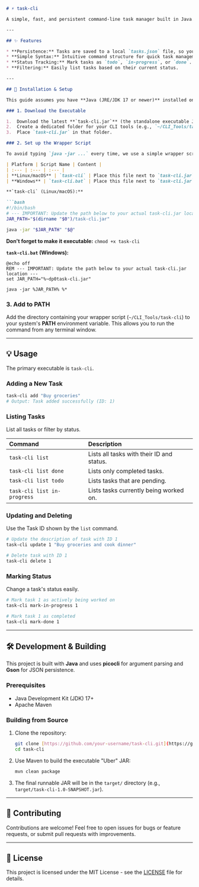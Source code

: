 ```markdown
# ⚡ task-cli

A simple, fast, and persistent command-line task manager built in Java. Manage your to-do list directly from your terminal with a clear, intuitive syntax.

---

## ✨ Features

* **Persistence:** Tasks are saved to a local `tasks.json` file, so your list remains intact between sessions.
* **Simple Syntax:** Intuitive command structure for quick task management.
* **Status Tracking:** Mark tasks as `todo`, `in-progress`, or `done`.
* **Filtering:** Easily list tasks based on their current status.

---

## 🚀 Installation & Setup

This guide assumes you have **Java (JRE/JDK 17 or newer)** installed on your system.

### 1. Download the Executable

1.  Download the latest **`task-cli.jar`** (the standalone executable JAR) from the releases page (or build it yourself using `mvn package`).
2.  Create a dedicated folder for your CLI tools (e.g., `~/CLI_Tools/task-cli`).
3.  Place `task-cli.jar` in that folder.

### 2. Set up the Wrapper Script

To avoid typing `java -jar ...` every time, we use a simple wrapper script.

| Platform | Script Name | Content |
| :--- | :--- | :--- |
| **Linux/macOS** | `task-cli` | Place this file next to `task-cli.jar`. |
| **Windows** | `task-cli.bat` | Place this file next to `task-cli.jar`. |

**`task-cli` (Linux/macOS):**

```bash
#!/bin/bash
# --- IMPORTANT: Update the path below to your actual task-cli.jar location ---
JAR_PATH="$(dirname "$0")/task-cli.jar" 

java -jar "$JAR_PATH" "$@"
````

**Don't forget to make it executable:** `chmod +x task-cli`

**`task-cli.bat` (Windows):**

```batch
@echo off
REM --- IMPORTANT: Update the path below to your actual task-cli.jar location ---
set JAR_PATH="%~dp0task-cli.jar"

java -jar %JAR_PATH% %*
```

### 3\. Add to PATH

Add the directory containing your wrapper script (`~/CLI_Tools/task-cli`) to your system's **PATH** environment variable. This allows you to run the command from any terminal window.

-----

## 💡 Usage

The primary executable is `task-cli`.

### Adding a New Task

```bash
task-cli add "Buy groceries"
# Output: Task added successfully (ID: 1)
```

### Listing Tasks

List all tasks or filter by status.

| Command | Description |
| :--- | :--- |
| `task-cli list` | Lists all tasks with their ID and status. |
| `task-cli list done` | Lists only completed tasks. |
| `task-cli list todo` | Lists tasks that are pending. |
| `task-cli list in-progress` | Lists tasks currently being worked on. |

### Updating and Deleting

Use the Task ID shown by the `list` command.

```bash
# Update the description of task with ID 1
task-cli update 1 "Buy groceries and cook dinner"

# Delete task with ID 1
task-cli delete 1
```

### Marking Status

Change a task's status easily.

```bash
# Mark task 1 as actively being worked on
task-cli mark-in-progress 1

# Mark task 1 as completed
task-cli mark-done 1
```

-----

## 🛠️ Development & Building

This project is built with **Java** and uses **picocli** for argument parsing and **Gson** for JSON persistence.

### Prerequisites

  * Java Development Kit (JDK) 17+
  * Apache Maven

### Building from Source

1.  Clone the repository:
    ```bash
    git clone [https://github.com/your-username/task-cli.git](https://github.com/your-username/task-cli.git)
    cd task-cli
    ```
2.  Use Maven to build the executable "Uber" JAR:
    ```bash
    mvn clean package
    ```
3.  The final runnable JAR will be in the `target/` directory (e.g., `target/task-cli-1.0-SNAPSHOT.jar`).

-----

## 🤝 Contributing

Contributions are welcome\! Feel free to open issues for bugs or feature requests, or submit pull requests with improvements.

-----

## 📜 License

This project is licensed under the MIT License - see the [LICENSE](https://www.google.com/search?q=LICENSE) file for details.

```
```
